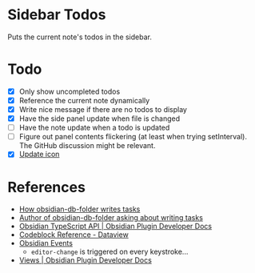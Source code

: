 # Sidebar Todos

Puts the current note's todos in the sidebar.

# Todo
- [x] Only show uncompleted todos
- [x] Reference the current note dynamically
- [x] Write nice message if there are no todos to display
- [x] Have the side panel update when file is changed
- [ ] Have the note update when a todo is updated
- [ ] Figure out panel contents flickering (at least when trying setInterval). The GitHub discussion might be relevant.
- [x] [Update icon](https://marcus.se.net/obsidian-plugin-docs/user-interface/icons)

# References
- [How obsidian-db-folder writes tasks](https://github.com/RafaelGB/obsidian-db-folder/blob/f14529049933c0802c41366778dbec38858f4d7c/src/components/cellTypes/TaskCell.tsx#L36)
- [Author of obsidian-db-folder asking about writing tasks](https://github.com/blacksmithgu/obsidian-dataview/discussions/1351)
- [Obsidian TypeScript API | Obsidian Plugin Developer Docs](https://marcus.se.net/obsidian-plugin-docs/reference/typescript)
- [Codeblock Reference - Dataview](https://blacksmithgu.github.io/obsidian-dataview/api/code-reference/)
- [Obsidian Events](https://marcus.se.net/obsidian-plugin-docs/events)
  - `editor-change` is triggered on every keystroke...
- [Views | Obsidian Plugin Developer Docs](https://marcus.se.net/obsidian-plugin-docs/user-interface/views)
